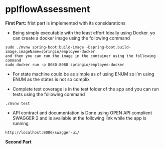 # pplflowAssessment

**First Part:**
frist part is implemented with its considarations
- Being simply executable with the least effort Ideally using Docker.
 yo can create a docker image using the following command 
 ```
 sudo ./mvnw spring-boot:build-image -Dspring-boot.build-image.imageName=springio/employee-docker
and then you can run the image in the container using the following command 
sudo docker run -p 8080:8080 springio/employee-docker
```
-  For state machine could be as simple as of using ENUM so i'm using ENUM as the states is not so complix 

- Complete test coverage is in the test folder of the app and you can run tests using the following command 
```
./mvnw test
```
- API contract and documentation is Done using OPEN API complient SWAGGER 2 and is available at the following link while the app is running 
```
http://localhost:8080/swagger-ui/
```
**Second Part**
